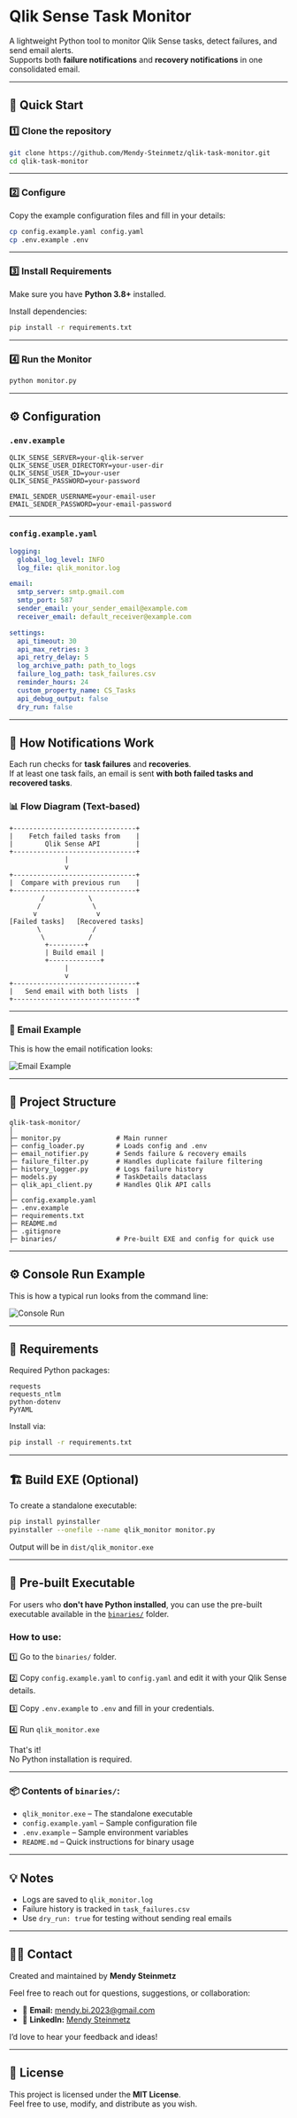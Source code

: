# Qlik Sense Task Monitor

A lightweight Python tool to monitor Qlik Sense tasks, detect failures, and send email alerts.  
Supports both **failure notifications** and **recovery notifications** in one consolidated email.

---

## 🚀 Quick Start

### 1️⃣ Clone the repository

```bash
git clone https://github.com/Mendy-Steinmetz/qlik-task-monitor.git
cd qlik-task-monitor
```

---

### 2️⃣ Configure

Copy the example configuration files and fill in your details:

```bash
cp config.example.yaml config.yaml
cp .env.example .env
```

---

### 3️⃣ Install Requirements

Make sure you have **Python 3.8+** installed.

Install dependencies:

```bash
pip install -r requirements.txt
```

---

### 4️⃣ Run the Monitor

```bash
python monitor.py
```

---

## ⚙️ Configuration

### `.env.example`

```env
QLIK_SENSE_SERVER=your-qlik-server
QLIK_SENSE_USER_DIRECTORY=your-user-dir
QLIK_SENSE_USER_ID=your-user
QLIK_SENSE_PASSWORD=your-password

EMAIL_SENDER_USERNAME=your-email-user
EMAIL_SENDER_PASSWORD=your-email-password
```

---

### `config.example.yaml`

```yaml
logging:
  global_log_level: INFO
  log_file: qlik_monitor.log

email:
  smtp_server: smtp.gmail.com
  smtp_port: 587
  sender_email: your_sender_email@example.com
  receiver_email: default_receiver@example.com

settings:
  api_timeout: 30
  api_max_retries: 3
  api_retry_delay: 5
  log_archive_path: path_to_logs
  failure_log_path: task_failures.csv
  reminder_hours: 24
  custom_property_name: CS_Tasks
  api_debug_output: false
  dry_run: false
```

---

## 🔄 How Notifications Work

Each run checks for **task failures** and **recoveries**.  
If at least one task fails, an email is sent **with both failed tasks and recovered tasks**.

### 📊 Flow Diagram (Text-based)

```
+-------------------------------+
|    Fetch failed tasks from    |
|        Qlik Sense API         |
+-------------------------------+
              |
              v
+-------------------------------+
|  Compare with previous run    |
+-------------------------------+
        /           \
       /             \
      v               v
[Failed tasks]   [Recovered tasks]
       \             /
        \           /
         +---------+
         | Build email |
         +-------------+
              |
              v
+-------------------------------+
|   Send email with both lists  |
+-------------------------------+
```

---

### 📧 Email Example

This is how the email notification looks:

![Email Example](./docs/images/email_example.png)

---

## 📂 Project Structure

```
qlik-task-monitor/
│
├─ monitor.py              # Main runner
├─ config_loader.py        # Loads config and .env
├─ email_notifier.py       # Sends failure & recovery emails
├─ failure_filter.py       # Handles duplicate failure filtering
├─ history_logger.py       # Logs failure history
├─ models.py               # TaskDetails dataclass
├─ qlik_api_client.py      # Handles Qlik API calls
│
├─ config.example.yaml
├─ .env.example
├─ requirements.txt
├─ README.md
├─ .gitignore
├─ binaries/               # Pre-built EXE and config for quick use
```

---

## ⚙️ Console Run Example

This is how a typical run looks from the command line:

![Console Run](./docs/images/console_run.png)

---

## 🧰 Requirements

Required Python packages:

```
requests
requests_ntlm
python-dotenv
PyYAML
```

Install via:

```bash
pip install -r requirements.txt
```

---

## 🏗️ Build EXE (Optional)

To create a standalone executable:

```bash
pip install pyinstaller
pyinstaller --onefile --name qlik_monitor monitor.py
```

Output will be in `dist/qlik_monitor.exe`

---

## 🔧 Pre-built Executable

For users who **don't have Python installed**, you can use the pre-built executable available in the [`binaries/`](./binaries) folder.

### How to use:

1️⃣ Go to the `binaries/` folder.

2️⃣ Copy `config.example.yaml` to `config.yaml` and edit it with your Qlik Sense details.

3️⃣ Copy `.env.example` to `.env` and fill in your credentials.

4️⃣ Run `qlik_monitor.exe`

That's it!  
No Python installation is required.

---

### 📦 Contents of `binaries/`:

- `qlik_monitor.exe` – The standalone executable  
- `config.example.yaml` – Sample configuration file  
- `.env.example` – Sample environment variables  
- `README.md` – Quick instructions for binary usage

---

## 💡 Notes

- Logs are saved to `qlik_monitor.log`
- Failure history is tracked in `task_failures.csv`
- Use `dry_run: true` for testing without sending real emails

---

## 🙋‍♂️ Contact

Created and maintained by **Mendy Steinmetz**

Feel free to reach out for questions, suggestions, or collaboration:

- 📧 **Email:** mendy.bi.2023@gmail.com  
- 🔗 **LinkedIn:** [Mendy Steinmetz](https://www.linkedin.com/in/mendy-steinmetz/)

I’d love to hear your feedback and ideas!

---

## 📝 License

This project is licensed under the **MIT License**.  
Feel free to use, modify, and distribute as you wish.

